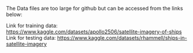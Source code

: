 The Data files are too large for github but can be accessed from the links below:

Link for training data:
https://www.kaggle.com/datasets/apollo2506/satellite-imagery-of-ships
Link for testing data:
https://www.kaggle.com/datasets/rhammell/ships-in-satellite-imagery




